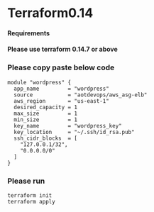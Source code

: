 # Terraform0.14

#### Requirements
#### Please use terraform 0.14.7 or above

### Please copy paste below code 
```
module "wordpress" {
  app_name         = "wordpress"
  source           = "aotdevops/aws_asg-elb"
  aws_region       = "us-east-1"
  desired_capacity = 1
  max_size         = 1
  min_size         = 1
  key_name         = "wordpress_key"
  key_location     = "~/.ssh/id_rsa.pub"
  ssh_cidr_blocks  = [
    "127.0.0.1/32",
    "0.0.0.0/0"
  ]
}
```

### Please run 
```
terraform init
terraform apply
```
